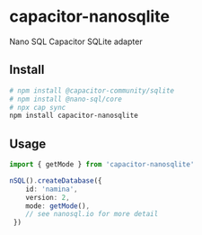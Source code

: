 # capacitor-nanosqlite

Nano SQL Capacitor SQLite adapter

## Install

```bash
# npm install @capacitor-community/sqlite
# npm install @nano-sql/core
# npx cap sync
npm install capacitor-nanosqlite
```

## Usage
```ts
import { getMode } from 'capacitor-nanosqlite'

nSQL().createDatabase({
    id: 'namina',
    version: 2,
    mode: getMode(),
    // see nanosql.io for more detail
 })
```